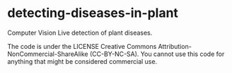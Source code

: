 # detecting-diseases-in-plant
Computer Vision Live detection of plant diseases.


The code is under the LICENSE Creative Commons Attribution-NonCommercial-ShareAlike (CC-BY-NC-SA).
You cannot use this code for anything that might be considered commercial use.
